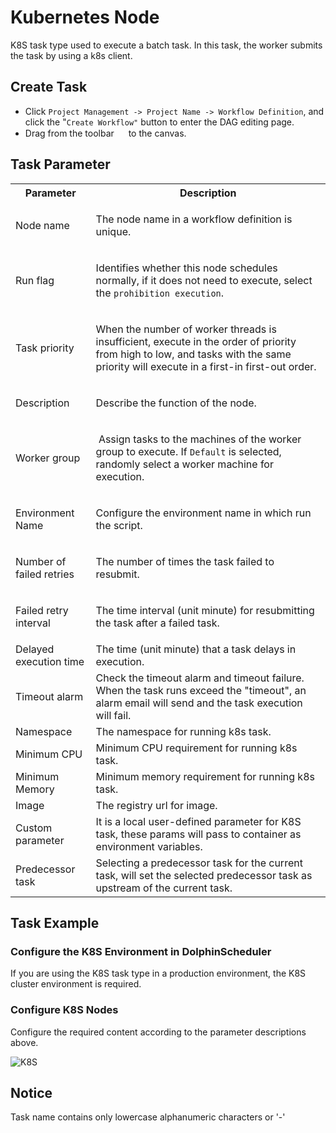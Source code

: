# Kubernetes Node
K8S task type used to execute a batch task. In this task, the worker submits the task by using a k8s client.

Create Task
-----------

*   Click `Project Management -> Project Name -> Workflow Definition`, and click the "`Create Workflow"` button to enter the DAG editing page.
*   Drag from the toolbar <img src="/img/tasks/icons/kubernetes.png" width="15"/> to the canvas.

Task Parameter
--------------

<table class="wrapped confluenceTable"><colgroup><col><col></colgroup><tbody><tr><th class="confluenceTh">Parameter</th><th class="confluenceTh">Description</th></tr><tr><td class="confluenceTd">Node name</td><td class="confluenceTd"><p>The node name in a workflow definition is unique.</p></td></tr><tr><td class="confluenceTd">Run flag</td><td class="confluenceTd"><p>Identifies whether this node schedules normally, if it does not need to execute, select the&nbsp;<code>prohibition execution</code>.</p></td></tr><tr><td class="confluenceTd">Task priority</td><td class="confluenceTd"><p>When the number of worker threads is insufficient, execute in the order of priority from high to low, and tasks with the same priority will execute in a first-in first-out order.</p></td></tr><tr><td colspan="1" class="confluenceTd">Description</td><td colspan="1" class="confluenceTd"><p>Describe the function of the node.</p></td></tr><tr><td colspan="1" class="confluenceTd">Worker group</td><td colspan="1" class="confluenceTd"><p>&nbsp;Assign tasks to the machines of the worker group to execute. If&nbsp;<code>Default</code>&nbsp;is selected, randomly select a worker machine for execution.</p></td></tr><tr><td colspan="1" class="confluenceTd">Environment Name</td><td colspan="1" class="confluenceTd"><p>Configure the environment name in which run the script.</p></td></tr><tr><td colspan="1" class="confluenceTd"><p>Number of failed retries</p></td><td colspan="1" class="confluenceTd"><p>The number of times the task failed to resubmit.</p></td></tr><tr><td colspan="1" class="confluenceTd">Failed retry interval</td><td colspan="1" class="confluenceTd"><p>The time interval (unit minute) for resubmitting the task after a failed task.</p></td></tr><tr><td colspan="1" class="confluenceTd">Delayed execution time</td><td colspan="1" class="confluenceTd">The time (unit minute) that a task delays in execution.</td></tr><tr><td colspan="1" class="confluenceTd">Timeout alarm</td><td colspan="1" class="confluenceTd">Check the timeout alarm and timeout failure. When the task runs exceed the "timeout", an alarm email will send and the task execution will fail.</td></tr><tr><td colspan="1" class="confluenceTd">Namespace</td><td colspan="1" class="confluenceTd">The namespace for running k8s task.</td></tr><tr><td colspan="1" class="confluenceTd">Minimum CPU</td><td colspan="1" class="confluenceTd">Minimum CPU requirement for running k8s task.</td></tr><tr><td colspan="1" class="confluenceTd">Minimum Memory</td><td colspan="1" class="confluenceTd">Minimum memory requirement for running k8s task.</td></tr><tr><td colspan="1" class="confluenceTd">Image</td><td colspan="1" class="confluenceTd">The registry url for image.</td></tr><tr><td colspan="1" class="confluenceTd">Custom parameter</td><td colspan="1" class="confluenceTd">It is a local user-defined parameter for K8S task, these params will pass to container as environment variables.</td></tr><tr><td colspan="1" class="confluenceTd">Predecessor task</td><td colspan="1" class="confluenceTd">Selecting a predecessor task for the current task, will set the selected predecessor task as upstream of the current task.</td></tr></tbody></table>

Task Example
------------

### Configure the K8S Environment in DolphinScheduler

If you are using the K8S task type in a production environment, the K8S cluster environment is required.

### Configure K8S Nodes

Configure the required content according to the parameter descriptions above.

![K8S](/img/tasks/demo/kubernetes-task-en.png)

Notice
------

Task name contains only lowercase alphanumeric characters or '-'